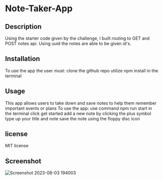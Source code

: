 # Note-Taker-App

## Description

Using the starter code given by the challenge, I built routing to GET and POST notes api.  Using uuid the notes are able to be given id's.

## Installation

To use the app the user must:
clone the github repo
utilize npm install in the terminal

## Usage

This app allows users to take down and save notes to help them remember important events or plans
To use the app:
  use command npm run start in the terminal
  click get started
  add a new note by clicking the plus symbol
  type up your title and note
  save the note using the floppy disc icon

## license

MIT license

## Screenshot

![Screenshot 2023-08-03 194003](https://github.com/dhs88103/Note-Taker-App/assets/121986372/d7153d7d-6d66-4b8c-9aad-06d63b205da1)


